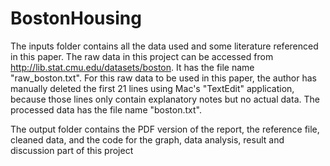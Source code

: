 # BostonHousing

The inputs folder contains all the data used and some literature referenced in this paper. The raw data in this project can be accessed from http://lib.stat.cmu.edu/datasets/boston. It has the file name "raw_boston.txt". For this raw data to be used in this paper, the author has manually deleted the first 21 lines using Mac's "TextEdit" application, because those lines only contain explanatory notes but no actual data. The processed data has the file name "boston.txt".

The output folder contains the PDF version of the report, the reference file, cleaned data, and the code for the graph, data analysis, result and discussion part of this project 
